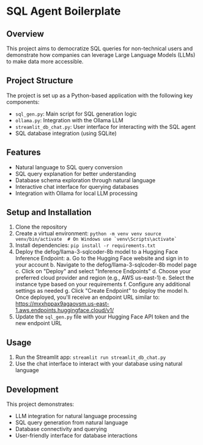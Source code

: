 # SQL Agent Boilerplate

## Overview
This project aims to democratize SQL queries for non-technical users and demonstrate how companies can leverage Large Language Models (LLMs) to make data more accessible. 

## Project Structure
The project is set up as a Python-based application with the following key components:

- `sql_gen.py`: Main script for SQL generation logic
- `ollama.py`: Integration with the Ollama LLM
- `streamlit_db_chat.py`: User interface for interacting with the SQL agent
- SQL database integration (using SQLite)

## Features
- Natural language to SQL query conversion
- SQL query explanation for better understanding
- Database schema exploration through natural language
- Interactive chat interface for querying databases
- Integration with Ollama for local LLM processing

## Setup and Installation
1. Clone the repository
2. Create a virtual environment:   ```
   python -m venv venv
   source venv/bin/activate  # On Windows use `venv\Scripts\activate`   ```
3. Install dependencies:   ```
   pip install -r requirements.txt   ```
4. Deploy the defog/llama-3-sqlcoder-8b model to a Hugging Face Inference Endpoint:
   a. Go to the Hugging Face website and sign in to your account
   b. Navigate to the defog/llama-3-sqlcoder-8b model page
   c. Click on "Deploy" and select "Inference Endpoints"
   d. Choose your preferred cloud provider and region (e.g., AWS us-east-1)
   e. Select the instance type based on your requirements
   f. Configure any additional settings as needed
   g. Click "Create Endpoint" to deploy the model
   h. Once deployed, you'll receive an endpoint URL similar to:
      https://mxxhppax9agaovsm.us-east-1.aws.endpoints.huggingface.cloud/v1/
5. Update the `sql_gen.py` file with your Hugging Face API token and the new endpoint URL

## Usage
1. Run the Streamlit app:   ```
   streamlit run streamlit_db_chat.py   ```
2. Use the chat interface to interact with your database using natural language

## Development
This project demonstrates:
- LLM integration for natural language processing
- SQL query generation from natural language
- Database connectivity and querying
- User-friendly interface for database interactions
